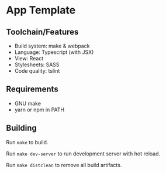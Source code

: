 App Template
============

Toolchain/Features
------------------

* Build system: make & webpack
* Language: Typescript (with JSX)
* View: React
* Stylesheets: SASS
* Code quality: tslint

Requirements
------------

* GNU make
* yarn or npm in PATH

Building
--------

Run `make` to build.

Run `make dev-server` to run development server with hot reload.

Run `make distclean` to remove all build artifacts.
